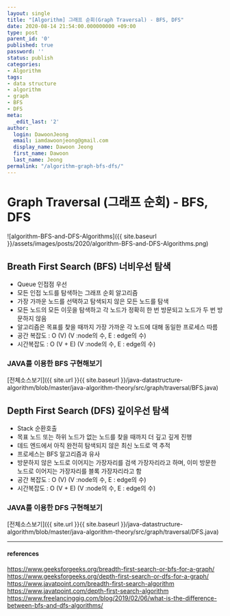 ```yaml
---
layout: single
title: "[Algorithm] 그래프 순회(Graph Traversal) - BFS, DFS"
date: 2020-08-14 21:54:00.000000000 +09:00
type: post
parent_id: '0'
published: true
password: ''
status: publish
categories:
- Algorithm
tags:
- data structure
- algorithm
- graph
- BFS
- DFS
meta:
  _edit_last: '2'
author:
  login: DawoonJeong
  email: iamdawoonjeong@gmail.com
  display_name: Dawoon Jeong
  first_name: Dawoon
  last_name: Jeong
permalink: "/algorithm-graph-bfs-dfs/"
---
```

# Graph Traversal (그래프 순회) - BFS, DFS

![algorithm-BFS-and-DFS-Algorithms]({{ site.baseurl }}/assets/images/posts/2020/algorithm-BFS-and-DFS-Algorithms.png)


## Breath First Search (BFS) 너비우선 탐색
- Queue 인접점 우선
- 모든 인접 노드를 탐색하는 그래프 순회 알고리즘
- 가장 가까운 노드를 선택하고 탐색되지 않은 모든 노드를 탐색
- 모든 노드의 모든 이웃을 탐색하고 각 노드가 정확히 한 번 방문되고 노드가 두 번 방문하지 않음
- 알고리즘은 목표를 찾을 때까지 가장 가까운 각 노드에 대해 동일한 프로세스 따름
- 공간 복잡도 : O (V)  (V :node의 수, E : edge의 수)
- 시간복잡도 : O (V + E) (V :node의 수, E : edge의 수)



### JAVA를 이용한 BFS 구현해보기  

[전체소스보기]({{ site.url }}{{ site.baseurl }}/java-datastructure-algorithm/blob/master/java-algorithm-theory/src/graph/traversal/BFS.java)


## Depth First Search (DFS) 깊이우선 탐색
- Stack 순환호출
- 목표 노드 또는 하위 노드가 없는 노드를 찾을 때까지 더 깊고 깊게 진행
- 데드 엔드에서 아직 완전히 탐색되지 않은 최신 노드로 역 추적
- 프로세스는 BFS 알고리즘과 유사
- 방문하지 않은 노드로 이어지는 가장자리를 검색 가장자리라고 하며, 이미 방문한 노드로 이어지는 가장자리를 블록 가장자리라고 함
- 공간 복잡도 : O (V)  (V :node의 수, E : edge의 수)
- 시간복잡도 : O (V + E) (V :node의 수, E : edge의 수)



### JAVA를 이용한 DFS 구현해보기  

[전체소스보기]({{ site.url }}{{ site.baseurl }}/java-datastructure-algorithm/blob/master/java-algorithm-theory/src/graph/traversal/DFS.java)


---
#### references
<https://www.geeksforgeeks.org/breadth-first-search-or-bfs-for-a-graph/>  
<https://www.geeksforgeeks.org/depth-first-search-or-dfs-for-a-graph/>  
<https://www.javatpoint.com/breadth-first-search-algorithm>  
<https://www.javatpoint.com/depth-first-search-algorithm>  
<https://www.freelancinggig.com/blog/2019/02/06/what-is-the-difference-between-bfs-and-dfs-algorithms/>
